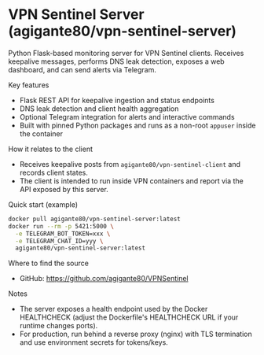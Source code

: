 # VPN Sentinel Server (agigante80/vpn-sentinel-server)

Python Flask-based monitoring server for VPN Sentinel clients. Receives keepalive messages, performs DNS leak detection, exposes a web dashboard, and can send alerts via Telegram.

Key features
- Flask REST API for keepalive ingestion and status endpoints
- DNS leak detection and client health aggregation
- Optional Telegram integration for alerts and interactive commands
- Built with pinned Python packages and runs as a non-root `appuser` inside the container

How it relates to the client
- Receives keepalive posts from `agigante80/vpn-sentinel-client` and records client states.
- The client is intended to run inside VPN containers and report via the API exposed by this server.

Quick start (example)
```bash
docker pull agigante80/vpn-sentinel-server:latest
docker run --rm -p 5421:5000 \
  -e TELEGRAM_BOT_TOKEN=xxx \
  -e TELEGRAM_CHAT_ID=yyy \
  agigante80/vpn-sentinel-server:latest
```

Where to find the source
- GitHub: https://github.com/agigante80/VPNSentinel

Notes
- The server exposes a health endpoint used by the Docker HEALTHCHECK (adjust the Dockerfile's HEALTHCHECK URL if your runtime changes ports).
- For production, run behind a reverse proxy (nginx) with TLS termination and use environment secrets for tokens/keys.
